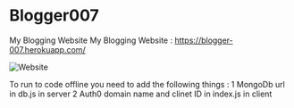 
# Blogger007
My Blogging Website 
My Blogging Website : https://blogger-007.herokuapp.com/ 

![Website](https://user-images.githubusercontent.com/54790911/130184776-2557a612-9252-4a35-8702-668410fc911f.gif)

To run to code offline you need to add the following things :
1 MongoDb url in db.js in server
2 Auth0 domain name and clinet ID in index.js in client 
